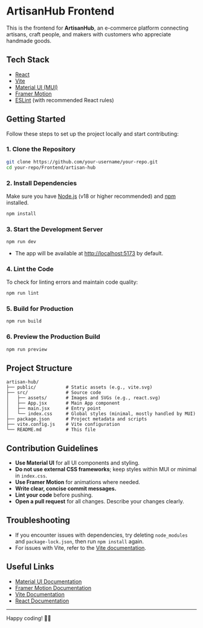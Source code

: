 # ArtisanHub Frontend

This is the frontend for **ArtisanHub**, an e-commerce platform connecting artisans, craft people, and makers with customers who appreciate handmade goods.

## Tech Stack

- [React](https://react.dev/)
- [Vite](https://vitejs.dev/)
- [Material UI (MUI)](https://mui.com/)
- [Framer Motion](https://www.framer.com/motion/)
- [ESLint](https://eslint.org/) (with recommended React rules)

## Getting Started

Follow these steps to set up the project locally and start contributing:

### 1. Clone the Repository

```sh
git clone https://github.com/your-username/your-repo.git
cd your-repo/Frontend/artisan-hub
```

### 2. Install Dependencies

Make sure you have [Node.js](https://nodejs.org/) (v18 or higher recommended) and [npm](https://www.npmjs.com/) installed.

```sh
npm install
```

### 3. Start the Development Server

```sh
npm run dev
```

- The app will be available at [http://localhost:5173](http://localhost:5173) by default.

### 4. Lint the Code

To check for linting errors and maintain code quality:

```sh
npm run lint
```

### 5. Build for Production

```sh
npm run build
```

### 6. Preview the Production Build

```sh
npm run preview
```

## Project Structure

```
artisan-hub/
├── public/           # Static assets (e.g., vite.svg)
├── src/              # Source code
│   ├── assets/       # Images and SVGs (e.g., react.svg)
│   ├── App.jsx       # Main App component
│   ├── main.jsx      # Entry point
│   └── index.css     # Global styles (minimal, mostly handled by MUI)
├── package.json      # Project metadata and scripts
├── vite.config.js    # Vite configuration
└── README.md         # This file
```

## Contribution Guidelines

- **Use Material UI** for all UI components and styling.
- **Do not use external CSS frameworks**; keep styles within MUI or minimal in `index.css`.
- **Use Framer Motion** for animations where needed.
- **Write clear, concise commit messages.**
- **Lint your code** before pushing.
- **Open a pull request** for all changes. Describe your changes clearly.

## Troubleshooting

- If you encounter issues with dependencies, try deleting `node_modules` and `package-lock.json`, then run `npm install` again.
- For issues with Vite, refer to the [Vite documentation](https://vitejs.dev/guide/).

## Useful Links

- [Material UI Documentation](https://mui.com/)
- [Framer Motion Documentation](https://www.framer.com/motion/)
- [Vite Documentation](https://vitejs.dev/guide/)
- [React Documentation](https://react.dev/)

---

Happy coding! 🎨🚀

